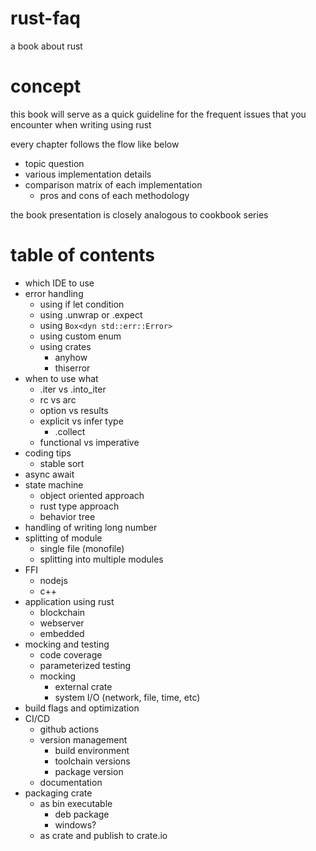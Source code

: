 # rust-faq
a book about rust

# concept
this book will serve as a quick guideline for the frequent issues that you encounter when writing using rust

every chapter follows the flow like below 
- topic question 
- various implementation details
- comparison matrix of each implementation
    - pros and cons of each methodology

 the book presentation is closely analogous to cookbook series
 
# table of contents

- which IDE to use
- error handling
    - using if let condition
    - using .unwrap or .expect
    - using `Box<dyn std::err::Error>` 
    - using custom enum
    - using crates
        - anyhow
        - thiserror
- when to use what
    - .iter vs .into_iter
    - rc vs arc
    - option vs results
    - explicit vs infer type
        - .collect
    - functional vs imperative
- coding tips
    - stable sort
- async await
- state machine
    - object oriented approach
    - rust type approach
    - behavior tree 
- handling of writing long number
- splitting of module 
    - single file (monofile)
    - splitting into multiple modules
- FFI
    - nodejs
    - c++
- application using rust
    - blockchain
    - webserver
    - embedded
- mocking and testing
    - code coverage
    - parameterized testing
    - mocking
        - external crate
        - system I/O (network, file, time, etc)
- build flags and optimization
- CI/CD
    - github actions
    - version management
        - build environment
        - toolchain versions
        - package version
    - documentation
- packaging crate
   - as bin executable
       - deb package
       - windows?
   - as crate and publish to crate.io
